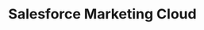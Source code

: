 ---
layout: default
title: Salesforce Marketing Cloud
nav_order: 1
parent: Setup
has_children: false
---